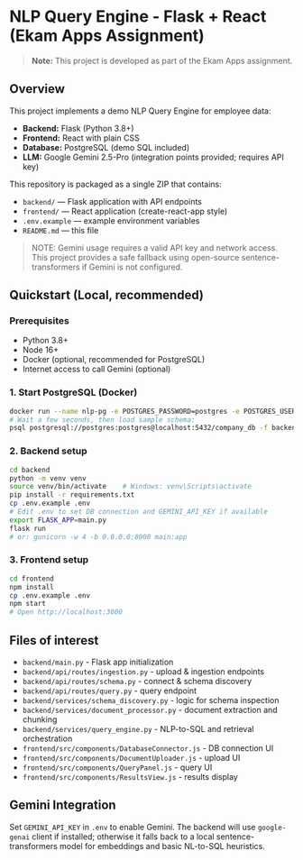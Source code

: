 # NLP Query Engine - Flask + React (Ekam Apps Assignment)

> **Note:** This project is developed as part of the Ekam Apps assignment.

## Overview
This project implements a demo NLP Query Engine for employee data:
- **Backend:** Flask (Python 3.8+)
- **Frontend:** React with plain CSS
- **Database:** PostgreSQL (demo SQL included)
- **LLM:** Google Gemini 2.5-Pro (integration points provided; requires API key)

This repository is packaged as a single ZIP that contains:
- `backend/` — Flask application with API endpoints
- `frontend/` — React application (create-react-app style)
- `.env.example` — example environment variables
- `README.md` — this file

> NOTE: Gemini usage requires a valid API key and network access. This project provides a safe fallback using open-source sentence-transformers if Gemini is not configured.

## Quickstart (Local, recommended)

### Prerequisites
- Python 3.8+
- Node 16+
- Docker (optional, recommended for PostgreSQL)
- Internet access to call Gemini (optional)

### 1. Start PostgreSQL (Docker)
```bash
docker run --name nlp-pg -e POSTGRES_PASSWORD=postgres -e POSTGRES_USER=postgres -e POSTGRES_DB=company_db -p 5432:5432 -d postgres:14
# Wait a few seconds, then load sample schema:
psql postgresql://postgres:postgres@localhost:5432/company_db -f backend/sample_data/schema.sql
```

### 2. Backend setup
```bash
cd backend
python -m venv venv
source venv/bin/activate    # Windows: venv\Scripts\activate
pip install -r requirements.txt
cp .env.example .env
# Edit .env to set DB connection and GEMINI_API_KEY if available
export FLASK_APP=main.py
flask run
# or: gunicorn -w 4 -b 0.0.0.0:8000 main:app
```

### 3. Frontend setup
```bash
cd frontend
npm install
cp .env.example .env
npm start
# Open http://localhost:3000
```

## Files of interest
- `backend/main.py` - Flask app initialization
- `backend/api/routes/ingestion.py` - upload & ingestion endpoints
- `backend/api/routes/schema.py` - connect & schema discovery
- `backend/api/routes/query.py` - query endpoint
- `backend/services/schema_discovery.py` - logic for schema inspection
- `backend/services/document_processor.py` - document extraction and chunking
- `backend/services/query_engine.py` - NLP-to-SQL and retrieval orchestration
- `frontend/src/components/DatabaseConnector.js` - DB connection UI
- `frontend/src/components/DocumentUploader.js` - upload UI
- `frontend/src/components/QueryPanel.js` - query UI
- `frontend/src/components/ResultsView.js` - results display

## Gemini Integration
Set `GEMINI_API_KEY` in `.env` to enable Gemini. The backend will use `google-genai` client if installed; otherwise it falls back to a local sentence-transformers model for embeddings and basic NL-to-SQL heuristics.


